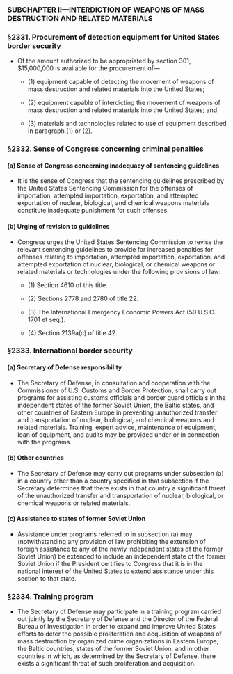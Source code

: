 ### SUBCHAPTER II—INTERDICTION OF WEAPONS OF MASS DESTRUCTION AND RELATED MATERIALS

### §2331. Procurement of detection equipment for United States border security
* Of the amount authorized to be appropriated by section 301, $15,000,000 is available for the procurement of—

  * (1) equipment capable of detecting the movement of weapons of mass destruction and related materials into the United States;

  * (2) equipment capable of interdicting the movement of weapons of mass destruction and related materials into the United States; and

  * (3) materials and technologies related to use of equipment described in paragraph (1) or (2).

### §2332. Sense of Congress concerning criminal penalties
#### (a) Sense of Congress concerning inadequacy of sentencing guidelines
* It is the sense of Congress that the sentencing guidelines prescribed by the United States Sentencing Commission for the offenses of importation, attempted importation, exportation, and attempted exportation of nuclear, biological, and chemical weapons materials constitute inadequate punishment for such offenses.

#### (b) Urging of revision to guidelines
* Congress urges the United States Sentencing Commission to revise the relevant sentencing guidelines to provide for increased penalties for offenses relating to importation, attempted importation, exportation, and attempted exportation of nuclear, biological, or chemical weapons or related materials or technologies under the following provisions of law:

  * (1) Section 4610 of this title.

  * (2) Sections 2778 and 2780 of title 22.

  * (3) The International Emergency Economic Powers Act (50 U.S.C. 1701 et seq.).

  * (4) Section 2139a(c) of title 42.

### §2333. International border security
#### (a) Secretary of Defense responsibility
* The Secretary of Defense, in consultation and cooperation with the Commissioner of U.S. Customs and Border Protection, shall carry out programs for assisting customs officials and border guard officials in the independent states of the former Soviet Union, the Baltic states, and other countries of Eastern Europe in preventing unauthorized transfer and transportation of nuclear, biological, and chemical weapons and related materials. Training, expert advice, maintenance of equipment, loan of equipment, and audits may be provided under or in connection with the programs.

#### (b) Other countries
* The Secretary of Defense may carry out programs under subsection (a) in a country other than a country specified in that subsection if the Secretary determines that there exists in that country a significant threat of the unauthorized transfer and transportation of nuclear, biological, or chemical weapons or related materials.

#### (c) Assistance to states of former Soviet Union
* Assistance under programs referred to in subsection (a) may (notwithstanding any provision of law prohibiting the extension of foreign assistance to any of the newly independent states of the former Soviet Union) be extended to include an independent state of the former Soviet Union if the President certifies to Congress that it is in the national interest of the United States to extend assistance under this section to that state.

### §2334. Training program
* The Secretary of Defense may participate in a training program carried out jointly by the Secretary of Defense and the Director of the Federal Bureau of Investigation in order to expand and improve United States efforts to deter the possible proliferation and acquisition of weapons of mass destruction by organized crime organizations in Eastern Europe, the Baltic countries, states of the former Soviet Union, and in other countries in which, as determined by the Secretary of Defense, there exists a significant threat of such proliferation and acquisition.